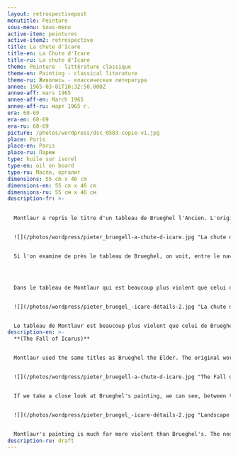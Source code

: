 ```yaml
---
layout: retrospectivepost
menutitle: Peinture
sous-menu: Sous-menu
active-item: peintures
active-item2: retrospective
title: La chute d'Icare
title-en: La Chute d'Icare
title-ru: La chute d'Icare
theme: Peinture - littérature classique
theme-en: Painting - classical literature
theme-ru: Живопись - классическая литература
annee: 1965-03-01T10:32:50.000Z
annee-aff: mars 1965
annee-aff-en: March 1965
annee-aff-ru: март 1965 г.
era: 60-69
era-en: 60-69
era-ru: 60-69
picture: /photos/wordpress/dsc_0503-copie-v1.jpg
place: Paris
place-en: Paris
place-ru: Париж
type: huile sur isorel
type-en: oil on board
type-ru: Масло, оргалит
dimensions: 55 cm x 46 cm
dimensions-en: 55 cm x 46 cm
dimensions-ru: 55 см x 46 см
description-fr: >-
  

  Montlaur a repris le titre d'un tableau de Brueghel l'Ancien. L'original, peint vers 1558 a disparu. Deux copies sont connues dont l'une (ci-dessous) a été datée de 1583; elle est exposée au Musée Van Buuren à Bruxelles.


  ![](/photos/wordpress/pieter_bruegell-a-chute-d-icare.jpg "La chute d'Icare par Pieter Brueghel l'Ancien, copie, Musée Van Buuren, Bruxelles")


  Si l'on examine de près le tableau de Brueghel, on voit, entre le navire et le pêcheur à la ligne, les jambes du malheureux Icare en train de se noyer (détail dans l'image ci-dessous).




  Dans le tableau de Montlaur qui est beaucoup plus violent que celui de Brueghel, les jambes du néo-aéronaute sont bien visibles au milieu des flots tumultueux bleus et verts : ce sont les formes noires visibles dans la moitié inférieure du tableau.


  ![](/photos/wordpress/pieter_bruegel_-icare-détails-2.jpg "La chute d'Icare par Pieter Brueghel l'Ancien, copie, détail.")


  Le tableau de Montlaur est beaucoup plus violent que celui de Brueghel. Les jambes du néo-aéronaute sont bien visibles au milieu des flots tumultueux bleus et verts : ce sont les formes noires visibles dans la moitié inférieure du tableau.
description-en: >-
  **(The Fall of Icarus)**


  Montlaur used the same titles as Brueghel the Elder. The original work, painted around 1558, has disappeared. Two copies are known, one of which (below) was dated 1583; it is exhibited at the Van Buuren Museum in Brussels.


  ![](/photos/wordpress/pieter_bruegell-a-chute-d-icare.jpg "The Fall of Icarus (or Landscape with the Fall of Icarus) by Pieter Brueghel the Elder, copy, Van Buuren Museum, Brussels")


  If we take a close look at Brueghel's painting, we can see, between the ship and the angler, the legs of the unfortunate Icarus drowning (detail in the image below).


  ![](/photos/wordpress/pieter_bruegel_-icare-détails-2.jpg "Landscape with the Fall of Icarus by Pieter Brueghel the Elder, copy, detail.")


  Montlaur's painting is much far more violent than Brueghel's. The neo-aeronaut's legs are clearly visible in the midst of tumultuous blue and green waves: they are the black shapes visible in the lower half of the painting.
description-ru: draft
---
```

